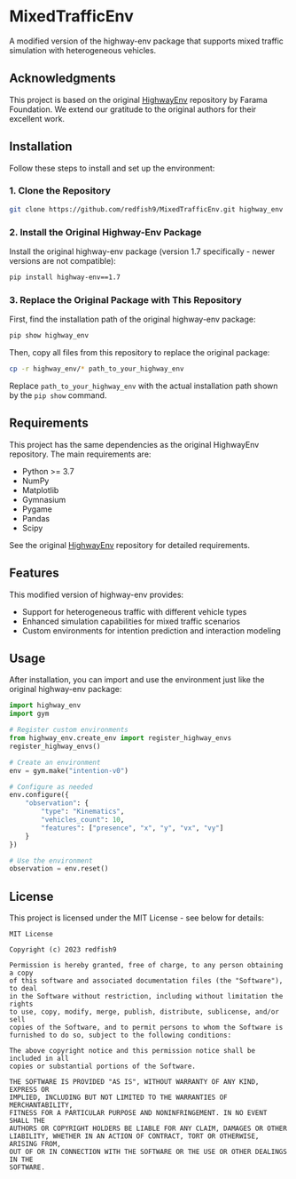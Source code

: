 # MixedTrafficEnv

A modified version of the highway-env package that supports mixed traffic simulation with heterogeneous vehicles.

## Acknowledgments

This project is based on the original [HighwayEnv](https://github.com/Farama-Foundation/HighwayEnv) repository by Farama Foundation. We extend our gratitude to the original authors for their excellent work.

## Installation

Follow these steps to install and set up the environment:

### 1. Clone the Repository

```bash
git clone https://github.com/redfish9/MixedTrafficEnv.git highway_env
```

### 2. Install the Original Highway-Env Package

Install the original highway-env package (version 1.7 specifically - newer versions are not compatible):

```bash
pip install highway-env==1.7
```

### 3. Replace the Original Package with This Repository

First, find the installation path of the original highway-env package:

```bash
pip show highway_env
```

Then, copy all files from this repository to replace the original package:

```bash
cp -r highway_env/* path_to_your_highway_env
```

Replace `path_to_your_highway_env` with the actual installation path shown by the `pip show` command.

## Requirements

This project has the same dependencies as the original HighwayEnv repository. The main requirements are:

- Python >= 3.7
- NumPy
- Matplotlib
- Gymnasium
- Pygame
- Pandas
- Scipy

See the original [HighwayEnv](https://github.com/Farama-Foundation/HighwayEnv) repository for detailed requirements.

## Features

This modified version of highway-env provides:

- Support for heterogeneous traffic with different vehicle types
- Enhanced simulation capabilities for mixed traffic scenarios
- Custom environments for intention prediction and interaction modeling

## Usage

After installation, you can import and use the environment just like the original highway-env package:

```python
import highway_env
import gym

# Register custom environments
from highway_env.create_env import register_highway_envs
register_highway_envs()

# Create an environment
env = gym.make("intention-v0")

# Configure as needed
env.configure({
    "observation": {
        "type": "Kinematics",
        "vehicles_count": 10,
        "features": ["presence", "x", "y", "vx", "vy"]
    }
})

# Use the environment
observation = env.reset()
```

## License

This project is licensed under the MIT License - see below for details:

```
MIT License

Copyright (c) 2023 redfish9

Permission is hereby granted, free of charge, to any person obtaining a copy
of this software and associated documentation files (the "Software"), to deal
in the Software without restriction, including without limitation the rights
to use, copy, modify, merge, publish, distribute, sublicense, and/or sell
copies of the Software, and to permit persons to whom the Software is
furnished to do so, subject to the following conditions:

The above copyright notice and this permission notice shall be included in all
copies or substantial portions of the Software.

THE SOFTWARE IS PROVIDED "AS IS", WITHOUT WARRANTY OF ANY KIND, EXPRESS OR
IMPLIED, INCLUDING BUT NOT LIMITED TO THE WARRANTIES OF MERCHANTABILITY,
FITNESS FOR A PARTICULAR PURPOSE AND NONINFRINGEMENT. IN NO EVENT SHALL THE
AUTHORS OR COPYRIGHT HOLDERS BE LIABLE FOR ANY CLAIM, DAMAGES OR OTHER
LIABILITY, WHETHER IN AN ACTION OF CONTRACT, TORT OR OTHERWISE, ARISING FROM,
OUT OF OR IN CONNECTION WITH THE SOFTWARE OR THE USE OR OTHER DEALINGS IN THE
SOFTWARE.
```
